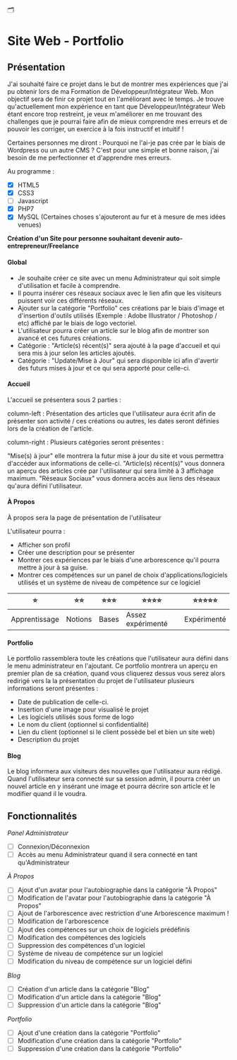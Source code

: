 🗂 
# Site Web - Portfolio

## Présentation 

J'ai souhaité faire ce projet dans le but de montrer mes expériences que j'ai pu obtenir lors de ma Formation de Développeur/Intégrateur Web.
Mon objectif sera de finir ce projet tout en l'améliorant avec le temps.
Je trouve qu'actuellement mon expérience en tant que Développeur/Intégrateur Web étant encore trop restreint, je veux m'améliorer en me trouvant des challenges que je pourrai faire afin de mieux comprendre mes erreurs et de pouvoir les corriger, un exercice à la fois instructif et intuitif !

Certaines personnes me diront : Pourquoi ne l'ai-je pas crée par le biais de Wordpress ou un autre CMS ? C'est pour une simple et bonne raison, j'ai besoin de me perfectionner et d'apprendre mes erreurs. 

Au programme : 
- [x] HTML5
- [x] CSS3
- [ ] Javascript
- [x] PHP7
- [x] MySQL
(Certaines choses s'ajouteront au fur et à mesure de mes idées venues)

**Création d'un Site pour personne souhaitant devenir auto-entrepreneur/Freelance**

#### Global
- Je souhaite créer ce site avec un menu Administrateur qui soit simple d'utilisation et facile à comprendre.
- Il pourra insérer ces réseaux sociaux avec le lien afin que les visiteurs puissent voir ces différents réseaux.
- Ajouter sur la catégorie "Portfolio" ces créations par le biais d'image et d'insertion d'outils utilisés (Exemple : Adobe Illustrator / Photoshop / etc) affiché par le biais de logo vectoriel.
- L'utilisateur pourra créer un article sur le blog afin de montrer son avancé et ces futures créations.
- Catégorie : "Article(s) récent(s)" sera ajouté à la page d'accueil et qui sera mis à jour selon les articles ajoutés.
- Catégorie : "Update/Mise à Jour" qui sera disponible ici afin d'avertir des futurs mises à jour et ce qui sera apporté pour celle-ci.


#### Accueil

L'accueil se présentera sous 2 parties : 

column-left   : Présentation des articles que l'utilisateur aura écrit afin de présenter son activité / ces créations ou autres, les dates seront définies lors de la création de l'article.

column-right  : Plusieurs catégories seront présentes : 

"Mise(s) à jour" elle montrera la futur mise à jour du site et vous permettra d'accéder aux informations de celle-ci.
"Article(s) récent(s)" vous donnera un aperçu des articles crée par l'utilisateur qui sera limité à 3 affichage maximum.
"Réseaux Sociaux" vous donnera accès aux liens des réseaux qu'aura défini l'utilisateur.

#### À Propos

À propos sera la page de présentation de l'utilisateur

L'utilisateur pourra : 

- Afficher son profil 
- Créer une description pour se présenter
- Montrer ces expériences par le biais d'une arborescence qu'il pourra mettre à jour à sa guise.
- Montrer ces compétences sur un panel de choix d'applications/logiciels utilisés et un système de niveau de compétence sur ce logiciel

⭐ | ⭐⭐ | ⭐⭐⭐ | ⭐⭐⭐⭐ | ⭐⭐⭐⭐⭐
------------ | ------------- | ------------- | ------------- | -------------
Apprentissage | Notions | Bases | Assez expérimenté | Expérimenté


#### Portfolio

Le portfolio rassemblera toute les créations que l'utilisateur aura défini dans le menu administrateur en l'ajoutant.
Ce portfolio montrera un aperçu en premier plan de sa création, quand vous cliquerez dessus vous serez alors redirigé vers la la présentation du projet de l'utilisateur plusieurs informations seront présentes :
- Date de publication de celle-ci.
- Insertion d'une image pour visualisé le projet
- Les logiciels utilisés sous forme de logo
- Le nom du client (optionnel si confidentialité)
- Lien du client (optionnel si le client possède bel et bien un site web)
- Description du projet

#### Blog

Le blog informera aux visiteurs des nouvelles que l'utilisateur aura rédigé.
Quand l'utilisateur sera connecté sur sa session admin, il pourra créer un nouvel article en y insérant une image et pourra décrire son article et le modifier quand il le voudra.


## Fonctionnalités

*Panel Administrateur*
- [ ] Connexion/Déconnexion
- [ ] Accès au menu Administrateur quand il sera connecté en tant qu'Administrateur

*À Propos*
- [ ] Ajout d'un avatar pour l'autobiographie dans la catégorie "À Propos"
- [ ] Modification de l'avatar pour l'autobiographie dans la catégorie "À Propos"
- [ ] Ajout de l'arborescence avec restriction d'une Arborescence maximum !
- [ ] Modification de l'arborescence
- [ ] Ajout des compétences sur un choix de logiciels prédéfinis
- [ ] Modification des compétences des logiciels
- [ ] Suppression des compétences d'un logiciel
- [ ] Système de niveau de compétence sur un logiciel
- [ ] Modification du niveau de compétence sur un logiciel défini

*Blog*
- [ ] Création d'un article dans la catégorie "Blog"
- [ ] Modification d'un article dans la catégorie "Blog"
- [ ] Suppression d'un article dans la catégorie "Blog"

*Portfolio*
- [ ] Ajout d'une création dans la catégorie "Portfolio"
- [ ] Modification d'une création dans la catégorie "Portfolio"
- [ ] Suppression d'une création dans la catégorie "Portfolio"
